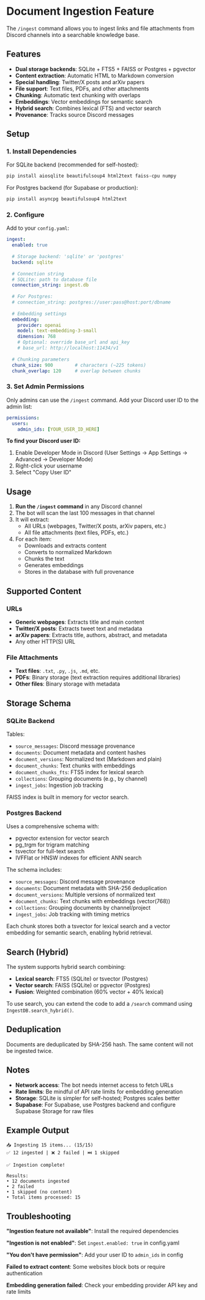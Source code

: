# Document Ingestion Feature

The `/ingest` command allows you to ingest links and file attachments from Discord channels into a searchable knowledge base.

## Features

- **Dual storage backends**: SQLite + FTS5 + FAISS or Postgres + pgvector
- **Content extraction**: Automatic HTML to Markdown conversion
- **Special handling**: Twitter/X posts and arXiv papers
- **File support**: Text files, PDFs, and other attachments
- **Chunking**: Automatic text chunking with overlaps
- **Embeddings**: Vector embeddings for semantic search
- **Hybrid search**: Combines lexical (FTS) and vector search
- **Provenance**: Tracks source Discord messages

## Setup

### 1. Install Dependencies

For SQLite backend (recommended for self-hosted):
```bash
pip install aiosqlite beautifulsoup4 html2text faiss-cpu numpy
```

For Postgres backend (for Supabase or production):
```bash
pip install asyncpg beautifulsoup4 html2text
```

### 2. Configure

Add to your `config.yaml`:

```yaml
ingest:
  enabled: true
  
  # Storage backend: 'sqlite' or 'postgres'
  backend: sqlite
  
  # Connection string
  # SQLite: path to database file
  connection_string: ingest.db
  
  # For Postgres:
  # connection_string: postgres://user:pass@host:port/dbname
  
  # Embedding settings
  embedding:
    provider: openai
    model: text-embedding-3-small
    dimension: 768
    # Optional: override base_url and api_key
    # base_url: http://localhost:11434/v1
  
  # Chunking parameters
  chunk_size: 900        # characters (~225 tokens)
  chunk_overlap: 120     # overlap between chunks
```

### 3. Set Admin Permissions

Only admins can use the `/ingest` command. Add your Discord user ID to the admin list:

```yaml
permissions:
  users:
    admin_ids: [YOUR_USER_ID_HERE]
```

**To find your Discord user ID:**
1. Enable Developer Mode in Discord (User Settings → App Settings → Advanced → Developer Mode)
2. Right-click your username
3. Select "Copy User ID"

## Usage

1. **Run the `/ingest` command** in any Discord channel
2. The bot will scan the last 100 messages in that channel
3. It will extract:
   - All URLs (webpages, Twitter/X posts, arXiv papers, etc.)
   - All file attachments (text files, PDFs, etc.)
4. For each item:
   - Downloads and extracts content
   - Converts to normalized Markdown
   - Chunks the text
   - Generates embeddings
   - Stores in the database with full provenance

## Supported Content

### URLs
- **Generic webpages**: Extracts title and main content
- **Twitter/X posts**: Extracts tweet text and metadata
- **arXiv papers**: Extracts title, authors, abstract, and metadata
- Any other HTTP(S) URL

### File Attachments
- **Text files**: `.txt`, `.py`, `.js`, `.md`, etc.
- **PDFs**: Binary storage (text extraction requires additional libraries)
- **Other files**: Binary storage with metadata

## Storage Schema

### SQLite Backend

Tables:
- `source_messages`: Discord message provenance
- `documents`: Document metadata and content hashes
- `document_versions`: Normalized text (Markdown and plain)
- `document_chunks`: Text chunks with embeddings
- `document_chunks_fts`: FTS5 index for lexical search
- `collections`: Grouping documents (e.g., by channel)
- `ingest_jobs`: Ingestion job tracking

FAISS index is built in memory for vector search.

### Postgres Backend

Uses a comprehensive schema with:
- pgvector extension for vector search
- pg_trgm for trigram matching
- tsvector for full-text search
- IVFFlat or HNSW indexes for efficient ANN search

The schema includes:
- `source_messages`: Discord message provenance
- `documents`: Document metadata with SHA-256 deduplication
- `document_versions`: Multiple versions of normalized text
- `document_chunks`: Text chunks with embeddings (vector(768))
- `collections`: Grouping documents by channel/project
- `ingest_jobs`: Job tracking with timing metrics

Each chunk stores both a tsvector for lexical search and a vector embedding for semantic search, enabling hybrid retrieval.

## Search (Hybrid)

The system supports hybrid search combining:
- **Lexical search**: FTS5 (SQLite) or tsvector (Postgres)
- **Vector search**: FAISS (SQLite) or pgvector (Postgres)
- **Fusion**: Weighted combination (60% vector + 40% lexical)

To use search, you can extend the code to add a `/search` command using `IngestDB.search_hybrid()`.

## Deduplication

Documents are deduplicated by SHA-256 hash. The same content will not be ingested twice.

## Notes

- **Network access**: The bot needs internet access to fetch URLs
- **Rate limits**: Be mindful of API rate limits for embedding generation
- **Storage**: SQLite is simpler for self-hosted; Postgres scales better
- **Supabase**: For Supabase, use Postgres backend and configure Supabase Storage for raw files

## Example Output

```
📥 Ingesting 15 items... (15/15)
✅ 12 ingested | ❌ 2 failed | ⏭️ 1 skipped

✅ Ingestion complete!

Results:
• 12 documents ingested
• 2 failed
• 1 skipped (no content)
• Total items processed: 15
```

## Troubleshooting

**"Ingestion feature not available"**: Install the required dependencies

**"Ingestion is not enabled"**: Set `ingest.enabled: true` in config.yaml

**"You don't have permission"**: Add your user ID to `admin_ids` in config

**Failed to extract content**: Some websites block bots or require authentication

**Embedding generation failed**: Check your embedding provider API key and rate limits
